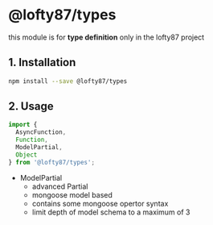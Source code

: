 # @lofty87/types

this module is for **type definition** only in the lofty87 project

## 1. Installation

```bash
npm install --save @lofty87/types
```

## 2. Usage

```ts
import {
  AsyncFunction,
  Function,
  ModelPartial,
  Object
} from '@lofty87/types';
```

* ModelPartial
  * advanced Partial
  * mongoose model based
  * contains some mongoose opertor syntax
  * limit depth of model schema to a maximum of 3